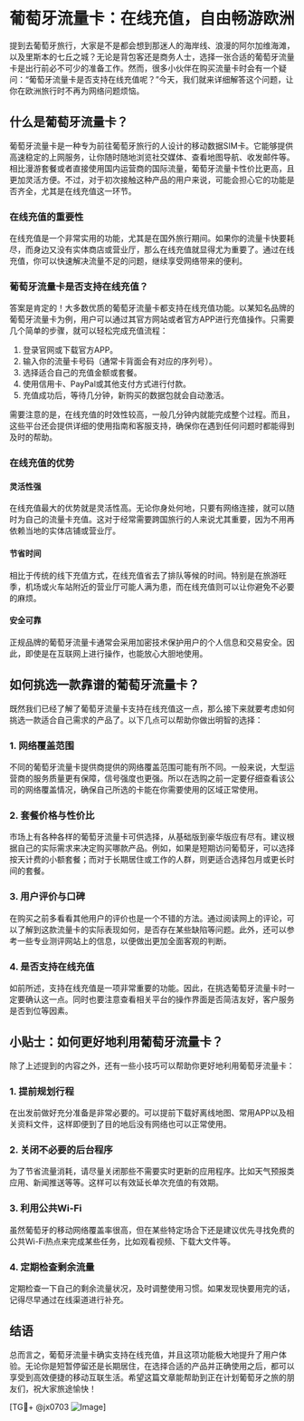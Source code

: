 # 葡萄牙流量卡：在线充值，自由畅游欧洲

提到去葡萄牙旅行，大家是不是都会想到那迷人的海岸线、浪漫的阿尔加维海滩，以及里斯本的七丘之城？无论是背包客还是商务人士，选择一张合适的葡萄牙流量卡是出行前必不可少的准备工作。然而，很多小伙伴在购买流量卡时会有一个疑问：“葡萄牙流量卡是否支持在线充值呢？”今天，我们就来详细解答这个问题，让你在欧洲旅行时不再为网络问题烦恼。

## 什么是葡萄牙流量卡？

葡萄牙流量卡是一种专为前往葡萄牙旅行的人设计的移动数据SIM卡。它能够提供高速稳定的上网服务，让你随时随地浏览社交媒体、查看地图导航、收发邮件等。相比漫游套餐或者直接使用国内运营商的国际流量，葡萄牙流量卡性价比更高，且更加灵活方便。不过，对于初次接触这种产品的用户来说，可能会担心它的功能是否齐全，尤其是在线充值这一环节。

### 在线充值的重要性

在线充值是一个非常实用的功能，尤其是在国外旅行期间。如果你的流量卡快要耗尽，而身边又没有实体商店或营业厅，那么在线充值就显得尤为重要了。通过在线充值，你可以快速解决流量不足的问题，继续享受网络带来的便利。

### 葡萄牙流量卡是否支持在线充值？

答案是肯定的！大多数优质的葡萄牙流量卡都支持在线充值功能。以某知名品牌的葡萄牙流量卡为例，用户可以通过其官方网站或者官方APP进行充值操作。只需要几个简单的步骤，就可以轻松完成充值流程：

1. 登录官网或下载官方APP。
2. 输入你的流量卡号码（通常卡背面会有对应的序列号）。
3. 选择适合自己的充值金额或套餐。
4. 使用信用卡、PayPal或其他支付方式进行付款。
5. 充值成功后，等待几分钟，新购买的数据包就会自动激活。

需要注意的是，在线充值的时效性较高，一般几分钟内就能完成整个过程。而且，这些平台还会提供详细的使用指南和客服支持，确保你在遇到任何问题时都能得到及时的帮助。

### 在线充值的优势

#### 灵活性强
在线充值最大的优势就是灵活性高。无论你身处何地，只要有网络连接，就可以随时为自己的流量卡充值。这对于经常需要跨国旅行的人来说尤其重要，因为不用再依赖当地的实体店铺或营业厅。

#### 节省时间
相比于传统的线下充值方式，在线充值省去了排队等候的时间。特别是在旅游旺季，机场或火车站附近的营业厅可能人满为患，而在线充值则可以让你避免不必要的麻烦。

#### 安全可靠
正规品牌的葡萄牙流量卡通常会采用加密技术保护用户的个人信息和交易安全。因此，即使是在互联网上进行操作，也能放心大胆地使用。

## 如何挑选一款靠谱的葡萄牙流量卡？

既然我们已经了解了葡萄牙流量卡支持在线充值这一点，那么接下来就要考虑如何挑选一款适合自己需求的产品了。以下几点可以帮助你做出明智的选择：

### 1. 网络覆盖范围
不同的葡萄牙流量卡提供商提供的网络覆盖范围可能有所不同。一般来说，大型运营商的服务质量更有保障，信号强度也更强。所以在选购之前一定要仔细查看该公司的网络覆盖情况，确保自己所选的卡能在你需要使用的区域正常使用。

### 2. 套餐价格与性价比
市场上有各种各样的葡萄牙流量卡可供选择，从基础版到豪华版应有尽有。建议根据自己的实际需求来决定购买哪款产品。例如，如果是短期访问葡萄牙，可以选择按天计费的小额套餐；而对于长期居住或工作的人群，则更适合选择包月或更长时间的套餐。

### 3. 用户评价与口碑
在购买之前多看看其他用户的评价也是一个不错的方法。通过阅读网上的评论，可以了解到这款流量卡的实际表现如何，是否存在某些缺陷等问题。此外，还可以参考一些专业测评网站上的信息，以便做出更加全面客观的判断。

### 4. 是否支持在线充值
如前所述，支持在线充值是一项非常重要的功能。因此，在挑选葡萄牙流量卡时一定要确认这一点。同时也要注意查看相关平台的操作界面是否简洁友好，客户服务是否到位等因素。

## 小贴士：如何更好地利用葡萄牙流量卡？

除了上述提到的内容之外，还有一些小技巧可以帮助你更好地利用葡萄牙流量卡：

### 1. 提前规划行程
在出发前做好充分准备是非常必要的。可以提前下载好离线地图、常用APP以及相关资料文件，这样即便到了目的地后没有网络也可以正常使用。

### 2. 关闭不必要的后台程序
为了节省流量消耗，请尽量关闭那些不需要实时更新的应用程序。比如天气预报类应用、新闻推送等等。这样可以有效延长单次充值的有效期。

### 3. 利用公共Wi-Fi
虽然葡萄牙的移动网络覆盖率很高，但在某些特定场合下还是建议优先寻找免费的公共Wi-Fi热点来完成某些任务，比如观看视频、下载大文件等。

### 4. 定期检查剩余流量
定期检查一下自己的剩余流量状况，及时调整使用习惯。如果发现快要用完的话，记得尽早通过在线渠道进行补充。

## 结语

总而言之，葡萄牙流量卡确实支持在线充值，并且这项功能极大地提升了用户体验。无论你是短暂停留还是长期居住，在选择合适的产品并正确使用之后，都可以享受到高效便捷的移动互联生活。希望这篇文章能帮助到正在计划葡萄牙之旅的朋友们，祝大家旅途愉快！

[TG💪+ @jx0703 ![Image](https://github.com/user-attachments/assets/dbca1d08-cadb-493c-b0ec-ad6f7a83f270)]